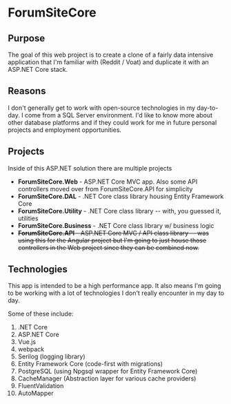 # ForumSiteCore
## Purpose
The goal of this web project is to create a clone of a fairly data intensive application that I'm familiar with (Reddit / Voat) and duplicate it with an ASP.NET Core stack.

## Reasons
I don't generally get to work with open-source technologies in my day-to-day. I come from a SQL Server environment. I'd like to know more about other database platforms and if they could work for me in future personal projects and employment opportunities.

## Projects
Inside of this ASP.NET solution there are multiple projects
* **ForumSiteCore.Web** - ASP.NET Core MVC app. Also some API controllers moved over from ForumSiteCore.API for simplicity
* **ForumSiteCore.DAL** - .NET Core class library housing Entity Framework Core
* **ForumSiteCore.Utility** - .NET Core class library -- with, you guessed it, utilities
* **ForumSiteCore.Business** - .NET Core class library w/ business logic 
* ~~**ForumSiteCore.API** - ASP.NET Core MVC / API class library -- was using this for the Angular project but I'm going to just house those controllers in the Web project since they can be combined now.~~

## Technologies
This app is intended to be a high performance app. It also means I'm going to be working with a lot of technologies I don't really encounter in my day to day.

Some of these include:
1. .NET Core
2. ASP.NET Core
3. Vue.js 
4. webpack
5. Serilog (logging library)
6. Entity Framework Core (code-first with migrations)
7. PostgreSQL (using Npgsql wrapper for Entity Framework Core)
8. CacheManager (Abstraction layer for various cache providers)
9. FluentValidation
10. AutoMapper
